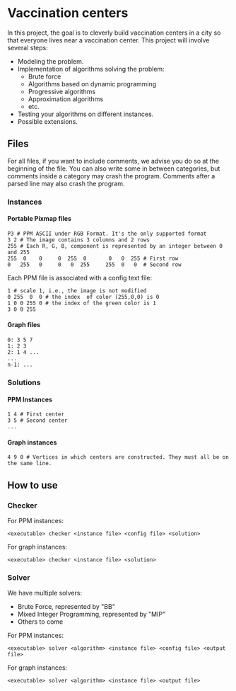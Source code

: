# Vaccination centers

In this project, the goal is to cleverly build vaccination centers in a city so that everyone lives near a vaccination center. This project will involve several steps:

* Modeling the problem.
* Implementation of algorithms solving the problem:
  - Brute force
  - Algorithms based on dynamic programming
  - Progressive algorithms
  - Approximation algorithms
  - etc.
* Testing your algorithms on different instances.
* Possible extensions.

## Files

For all files, if you want to include comments, we advise you do so at the beginning of the file. You can also write some in between categories, but comments inside a category may crash the program. Comments after a parsed line may also crash the program.

### Instances

#### Portable Pixmap files

```
P3 # PPM ASCII under RGB Format. It's the only supported format
3 2 # The image contains 3 columns and 2 rows
255 # Each R, G, B, component is represented by an integer between 0 and 255
255  0    0     0  255  0       0   0  255 # First row
0   255   0     0   0  255     255  0   0  # Second row
```

Each PPM file is associated with a config text file:

```
1 # scale 1, i.e., the image is not modified
0 255  0  0 # the index  of color (255,0,0) is 0
1 0 0 255 0 # the index of the green color is 1
3 0 0 255
```

#### Graph files

```
0: 3 5 7 
1: 2 3
2: 1 4 ...
...
n-1: ...
```

### Solutions

#### PPM Instances

```
1 4 # First center
3 5 # Second center
...
```

#### Graph instances

```
4 9 0 # Vertices in which centers are constructed. They must all be on the same line.
```

## How to use

### Checker

For PPM instances:

`<executable> checker <instance file> <config file> <solution>`

For graph instances:

`<executable> checker <instance file> <solution>`

### Solver

We have multiple solvers:

* Brute Force, represented by "BB"
* Mixed Integer Programming, represented by "MIP"
* Others to come

For PPM instances:

`<executable> solver <algorithm> <instance file> <config file> <output file>`

For graph instances:

`<executable> solver <algorithm> <instance file> <output file>`
